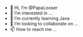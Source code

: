 - 👋 Hi, I’m @PapaLooser
- 👀 I’m interested in ...
- 🌱 I’m currently learning Java
- 💞️ I’m looking to collaborate on ...
- 📫 How to reach me ...

<!---
PapaLooser/PapaLooser is a ✨ special ✨ repository because its `README.md` (this file) appears on your GitHub profile.
You can click the Preview link to take a look at your changes.
--->
